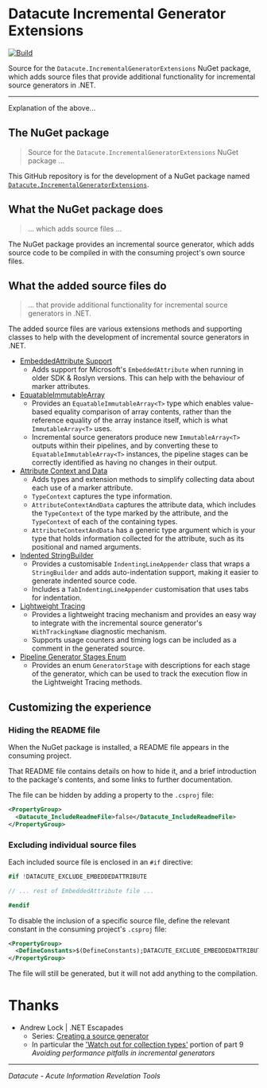# Datacute Incremental Generator Extensions

[![Build](https://github.com/datacute/IncrementalGeneratorExtensions/actions/workflows/ci.yml/badge.svg)](https://github.com/datacute/IncrementalGeneratorExtensions/actions/workflows/ci.yml)

Source for the `Datacute.IncrementalGeneratorExtensions` NuGet package,
which adds source files that provide additional functionality
for incremental source generators in .NET.

---
Explanation of the above...

## The NuGet package

> Source for the `Datacute.IncrementalGeneratorExtensions` NuGet package ...

This GitHub repository is for the development of a NuGet package named
[`Datacute.IncrementalGeneratorExtensions`](https://www.nuget.org/packages/Datacute.IncrementalGeneratorExtensions).

## What the NuGet package does

> ... which adds source files ...

The NuGet package provides an incremental source generator, which adds 
source code to be compiled in with the consuming project's own source files.

## What the added source files do

> ... that provide additional functionality
> for incremental source generators in .NET.

The added source files are various extensions methods and supporting classes
to help with the development of incremental source generators in .NET.

- [EmbeddedAttribute Support](docs/EmbeddedAttribute%20README.md)
  - Adds support for Microsoft's `EmbeddedAttribute` when running in older
    SDK & Roslyn versions. This can help with the behaviour of marker attributes.
- [EquatableImmutableArray](docs/EquatableImmutableArray%20README.md)
  - Provides an `EquatableImmutableArray<T>` type which enables value-based
    equality comparison of array contents, rather than the reference equality
    of the array instance itself, which is what `ImmutableArray<T>` uses.
  - Incremental source generators produce new `ImmutableArray<T>` outputs within their
    pipelines, and by converting these to `EquatableImmutableArray<T>` instances,
    the pipeline stages can be correctly identified as having no changes in their
    output.
- [Attribute Context and Data](docs/AttributeContextAndData%20README.md)
  - Adds types and extension methods to simplify collecting data about each use of a marker attribute.
  - `TypeContext` captures the type information.
  - `AttributeContextAndData` captures the attribute data, which includes the `TypeContext` of the type marked by
    the attribute, and the `TypeContext` of each of the containing types.
  - `AttributeContextAndData` has a generic type argument which is your type that holds
    information collected for the attribute, such as its positional and named arguments.
- [Indented StringBuilder](docs/IndentingLineAppender%20README.md)
  - Provides a customisable `IndentingLineAppender` class that wraps a `StringBuilder` and adds
    auto-indentation support, making it easier to generate indented source code.
  - Includes a `TabIndentingLineAppender` customisation that uses tabs for indentation.
- [Lightweight Tracing](docs/LightweightTrace%20README.md)
  - Provides a lightweight tracing mechanism and provides an easy way to integrate
    with the incremental source generator's `WithTrackingName` diagnostic mechanism.
  - Supports usage counters and timing logs can be included as a comment in the generated source.
- [Pipeline Generator Stages Enum](docs/GeneratorStage%20README.md)
  - Provides an enum `GeneratorStage` with descriptions for each stage of the generator,
    which can be used to track the execution flow in the Lightweight Tracing methods.

## Customizing the experience

### Hiding the README file

When the NuGet package is installed, a README file appears in the consuming project.

That README file contains details on how to hide it, and a brief introduction to the package's
contents, and some links to further documentation.

The file can be hidden by adding a property to the `.csproj` file:

```xml
<PropertyGroup>
  <Datacute_IncludeReadmeFile>false</Datacute_IncludeReadmeFile>
</PropertyGroup>
```

### Excluding individual source files

Each included source file is enclosed in an `#if` directive:

```csharp
#if !DATACUTE_EXCLUDE_EMBEDDEDATTRIBUTE

// ... rest of EmbeddedAttribute file ...

#endif
```

To disable the inclusion of a specific source file,
define the relevant constant in the consuming project's `.csproj` file:

```XML
<PropertyGroup>
  <DefineConstants>$(DefineConstants);DATACUTE_EXCLUDE_EMBEDDEDATTRIBUTE</DefineConstants>
</PropertyGroup>
```

The file will still be generated, but it will not add anything to the compilation.

# Thanks

- Andrew Lock | .NET Escapades
  - Series: [Creating a source generator](https://andrewlock.net/series/creating-a-source-generator/)
  - In particular the ['Watch out for collection types'](https://andrewlock.net/creating-a-source-generator-part-9-avoiding-performance-pitfalls-in-incremental-generators/#4-watch-out-for-collection-types)
    portion of part 9 *Avoiding performance pitfalls in incremental generators*

---

*_Datacute - Acute Information Revelation Tools_*